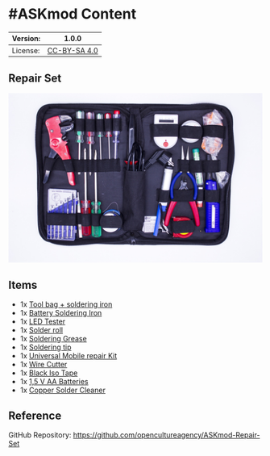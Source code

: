 # #ASKmod Content

| Version: | 1.0.0        |
| -------- | ------------ |
| License: | [CC-BY-SA 4.0](LICENSE.md) |

## Repair Set

![#ASKmod Repair Set](https://github.com/opencultureagency/ASKmod-Repair-Set/blob/ac20d04f66ba83faf16fedec73b0940cf5452202/images/askmod-repair-set.jpg)

## Items

- 1x [Tool bag + soldering iron](https://askotec.openculture.agency/product/tool-bag-soldering-iron/)
- 1x [Battery Soldering Iron](https://askotec.openculture.agency/product/battery-soldering-iron/)
- 1x [LED Tester](https://askotec.openculture.agency/product/led-tester/)
- 1x [Solder roll](https://askotec.openculture.agency/product/solder-roll/)
- 1x [Soldering Grease](https://askotec.openculture.agency/product/soldering-grease/)
- 1x [Soldering tip](https://askotec.openculture.agency/product/soldering-tip/)
- 1x [Universal Mobile repair Kit](https://askotec.openculture.agency/product/universal-mobile-repair-kit/)
- 1x [Wire Cutter](https://askotec.openculture.agency/product/wire-cutter/)
- 1x [Black Iso Tape](https://askotec.openculture.agency/product/black-iso-tape/)
- 1x [1,5 V AA Batteries](https://askotec.openculture.agency/product/15-v-aa-batteries/)
- 1x [Copper Solder Cleaner](https://askotec.openculture.agency/product/copper-solder-cleaner/)

## Reference

GitHub Repository: https://github.com/opencultureagency/ASKmod-Repair-Set